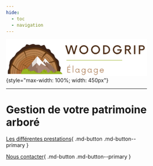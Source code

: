 ```yaml
---
hide:
  - toc
  - navigation
---
```



![logo-accueil](https://github.com/Konsilion/konsilion-drive/blob/main/logo_woodgrip_elagage_banner.png?raw=true){style="max-width: 100%; width: 450px"}

---

# Gestion de votre patrimoine arboré

[Les différentes prestations](./pages/elagage/presentation/){ .md-button .md-button--primary }

[Nous contacter](./pages/contact){ .md-button .md-button--primary }






<style>
   body{ 
       background-image: url(https://github.com/Konsilion/konsilion-drive/blob/main/fond_accueil_woodgrip.png?raw=true);
        background-repeat: no-repeat;
        background-position: center;background-size: cover;
        margin-right: 50%;
    }
    .md-container {
        justify-content: center;
        text-align: center;
        background: rgb(255,255,255);
        background: linear-gradient(180deg, rgba(255,255,255,0.95) 0%, rgba(255,255,255,0.95) 40%, rgba(255,255,255,0.75) 70%, rgba(255,255,255,0.4) 100%);
    }
    .md-content{
        margin: 50px auto;
        max-width: 1250px;
        padding: 0 25px;
    }
    .md-button--secondary {
        background-color: rgba(255,255,255,0.8);
    }
</style>